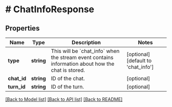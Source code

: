 # # ChatInfoResponse

## Properties

Name | Type | Description | Notes
------------ | ------------- | ------------- | -------------
**type** | **string** | This will be &#x60;chat_info&#x60; when the stream event contains information about how the chat is stored. | [optional] [default to 'chat_info']
**chat_id** | **string** | ID of the chat. | [optional]
**turn_id** | **string** | ID of the turn. | [optional]

[[Back to Model list]](../../README.md#models) [[Back to API list]](../../README.md#endpoints) [[Back to README]](../../README.md)
